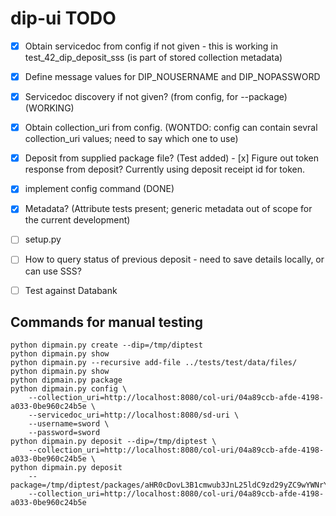 # dip-ui TODO

- [x] Obtain servicedoc from config if not given - this is working in test_42_dip_deposit_sss (is part of stored collection metadata)
- [x] Define message values for DIP_NOUSERNAME and DIP_NOPASSWORD
- [x] Servicedoc discovery if not given? (from config, for --package) (WORKING)
- [x] Obtain collection_uri from config. (WONTDO: config can contain sevral collection_uri values; need to say which one to use)
- [x] Deposit from supplied package file? (Test added)
- [x] Figure out token response from deposit?  Currently using deposit receipt id for token.
- [x] implement config command (DONE)
- [x] Metadata? (Attribute tests present; generic metadata out of scope for the current development)
- [ ] setup.py
- [ ] How to query status of previous deposit - need to save details locally, or can use SSS? 
- [ ] Test against Databank


## Commands for manual testing

    python dipmain.py create --dip=/tmp/diptest
    python dipmain.py show
    python dipmain.py --recursive add-file ../tests/test/data/files/
    python dipmain.py show
    python dipmain.py package
    python dipmain.py config \
        --collection_uri=http://localhost:8080/col-uri/04a89ccb-afde-4198-a033-0be960c24b5e \
        --servicedoc_uri=http://localhost:8080/sd-uri \
        --username=sword \
        --password=sword
    python dipmain.py deposit --dip=/tmp/diptest \
        --collection_uri=http://localhost:8080/col-uri/04a89ccb-afde-4198-a033-0be960c24b5e \
    python dipmain.py deposit
        --package=/tmp/diptest/packages/aHR0cDovL3B1cmwub3JnL25ldC9zd29yZC9wYWNrYWdlL1NpbXBsZVppcA==/SimpleZip.zip 
        --collection_uri=http://localhost:8080/col-uri/04a89ccb-afde-4198-a033-0be960c24b5e




